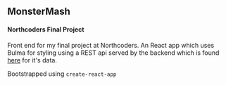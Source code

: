 ## MonsterMash
#### Northcoders Final Project

Front end for my final project at Northcoders. An React app which uses Bulma for styling using a REST api served by the backend which is found [here](https://github.com/ChrstnDmbchr/be-monstermash) for it's data. 

Bootstrapped using `create-react-app`